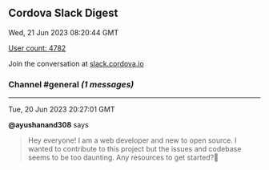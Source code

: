 ## Cordova Slack Digest
Wed, 21 Jun 2023 08:20:44 GMT

[User count: 4782](https://cordova.slack.com/)


Join the conversation at [slack.cordova.io](http://slack.cordova.io/)

### __Channel #general__ _(1 messages)_
---

Tue, 20 Jun 2023 20:27:01 GMT

__@ayushanand308__ says 
> Hey everyone! I am a web developer and new to open source. I wanted to contribute to this project but the issues and codebase seems to be too daunting. Any resources to get started?🙂
> 
